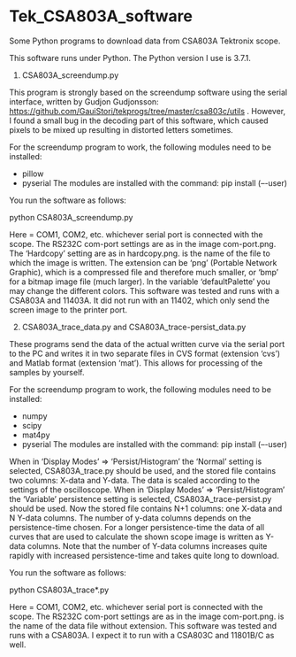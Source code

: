 # Tek_CSA803A_software
Some Python programs to download data from CSA803A Tektronix scope.

This software runs under Python. The Python version I use is 3.7.1.

1. CSA803A_screendump.py

This program is strongly based on the screendump software using the serial interface, written by Gudjon Gudjonsson:  https://github.com/GauiStori/tekprogs/tree/master/csa803c/utils .
However, I found a small bug in the decoding part of this software, which caused pixels to be mixed up resulting in distorted letters sometimes.

For the screendump program to work, the following modules need to be installed:
- pillow
- pyserial
The modules are installed with the command: 
pip install (–-user) <module>

You run the software as follows:

python CSA803A_screendump.py <com-port> <filename>

Here <com-port> = COM1, COM2, etc. whichever serial port is connected with the scope. 
The RS232C com-port settings are as in the image com-port.png.
The ‘Hardcopy’ setting are as in hardcopy.png.
<filename> is the name of the file to which the image is written. The extension can be ‘png’ (Portable Network Graphic), which is a compressed file and therefore much smaller, or ‘bmp’ for a bitmap image file (much larger).
In the variable ‘defaultPalette’ you may change the different colors.
This software was tested and runs with a CSA803A and 11403A. It did not run with an 11402, which only send the screen image to the printer port.


2. CSA803A_trace_data.py and CSA803A_trace-persist_data.py

These programs send the data of the actual written curve via the serial port to the PC and writes it in two separate files in CVS format (extension ‘cvs’) and Matlab format (extension ‘mat’). This allows for processing of the samples by yourself.

For the screendump program to work, the following modules need to be installed:
- numpy
- scipy
- mat4py
- pyserial
The modules are installed with the command: 
pip install (–-user) <module>
 
When in ‘Display Modes’ => ‘Persist/Histogram’ the ‘Normal’ setting is selected, CSA803A_trace.py should be used, and the stored file contains two columns: X-data and Y-data. The data is scaled according to the settings of the oscilloscope.
When in ‘Display Modes’ => ‘Persist/Histogram’ the ‘Variable’ persistence setting is selected, CSA803A_trace-persist.py should be used. Now the stored file contains N+1 columns: one X-data and N Y-data columns. The number of y-data columns depends on the persistence-time chosen. For a longer persistence-time the data of all curves that are used to calculate the shown scope image is written as Y-data columns. Note that the number of Y-data columns increases quite rapidly with increased persistence-time and takes quite long to download.

You run the software as follows:

python CSA803A_trace*.py <com-port> <filename>

Here <com-port> = COM1, COM2, etc. whichever serial port is connected with the scope. 
The RS232C com-port settings are as in the image com-port.png.
<filename> is the name of the data file without extension.
This software was tested and runs with a CSA803A. I expect it to run with a CSA803C and 11801B/C as well.

